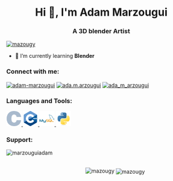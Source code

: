 <h1 align="center">Hi 👋, I'm Adam Marzougui</h1>
<h3 align="center">A 3D blender Artist</h3>

<p align="left"> <a href="https://github.com/ryo-ma/github-profile-trophy"><img src="https://github-profile-trophy.vercel.app/?username=mazougy" alt="mazougy" /></a> </p>

- 🌱 I’m currently learning **Blender**

<h3 align="left">Connect with me:</h3>
<p align="left">
<a href="https://linkedin.com/in/adam-marzougui" target="blank"><img align="center" src="https://raw.githubusercontent.com/rahuldkjain/github-profile-readme-generator/master/src/images/icons/Social/linked-in-alt.svg" alt="adam-marzougui" height="30" width="40" /></a>
<a href="https://fb.com/ada.m.arzougui" target="blank"><img align="center" src="https://raw.githubusercontent.com/rahuldkjain/github-profile-readme-generator/master/src/images/icons/Social/facebook.svg" alt="ada.m.arzougui" height="30" width="40" /></a>
<a href="https://instagram.com/ada_m_arzougui" target="blank"><img align="center" src="https://raw.githubusercontent.com/rahuldkjain/github-profile-readme-generator/master/src/images/icons/Social/instagram.svg" alt="ada_m_arzougui" height="30" width="40" /></a>
</p>

<h3 align="left">Languages and Tools:</h3>
<p align="left"> <a href="https://www.cprogramming.com/" target="_blank" rel="noreferrer"> <img src="https://raw.githubusercontent.com/devicons/devicon/master/icons/c/c-original.svg" alt="c" width="40" height="40"/> </a> <a href="https://www.w3schools.com/cpp/" target="_blank" rel="noreferrer"> <img src="https://raw.githubusercontent.com/devicons/devicon/master/icons/cplusplus/cplusplus-original.svg" alt="cplusplus" width="40" height="40"/> </a> <a href="https://www.mysql.com/" target="_blank" rel="noreferrer"> <img src="https://raw.githubusercontent.com/devicons/devicon/master/icons/mysql/mysql-original-wordmark.svg" alt="mysql" width="40" height="40"/> </a> <a href="https://www.python.org" target="_blank" rel="noreferrer"> <img src="https://raw.githubusercontent.com/devicons/devicon/master/icons/python/python-original.svg" alt="python" width="40" height="40"/> </a> </p>

<h3 align="left">Support:</h3>
<p><a href="https://www.buymeacoffee.com/marzouguiadam"> <img align="left" src="https://cdn.buymeacoffee.com/buttons/v2/default-yellow.png" height="50" width="210" alt="marzouguiadam" /></a></p><br><br>

<p><img align="left" src="https://github-readme-stats.vercel.app/api/top-langs?username=mazougy&show_icons=true&locale=en&layout=compact" alt="mazougy" /></p>

<p>&nbsp;<img align="center" src="https://github-readme-stats.vercel.app/api?username=mazougy&show_icons=true&locale=en" alt="mazougy" /></p>
